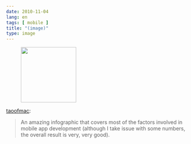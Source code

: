 ```yaml
---
date: 2010-11-04
lang: en
tags: [ mobile ]
title: "(image)"
type: image
---
```


<figure>
<a
href="https://hugo.ferreira.cc/taoofmac-an-amazing-infographic-that-covers/attachment/1150/"
rel="attachment"><img
src="/wp-content/uploads/2010/11/tumblr_lbb7e3Ohax1qe0cv9o1_1280-150x150.jpg"
width="150" height="150" /></a></figure>

[taoofmac](http://the.taoofmac.com/post/1470370110/an-amazing-infographic-that-covers-most-of-the):

> An amazing infographic that covers most of the factors involved in
> mobile app development (although I take issue with some numbers, the
> overall result is very, very good).

